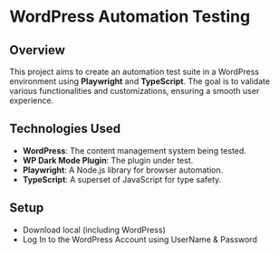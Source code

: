 # WordPress Automation Testing 

## Overview

This project aims to create an automation test suite in a WordPress environment using **Playwright** and **TypeScript**. The goal is to validate various functionalities and customizations, ensuring a smooth user experience.

## Technologies Used

- **WordPress**: The content management system being tested.
- **WP Dark Mode Plugin**: The plugin under test.
- **Playwright**: A Node.js library for browser automation.
- **TypeScript**: A superset of JavaScript for type safety.

## Setup
- Download local (including WordPress)
- Log In to the WordPress Account using UserName & Password

